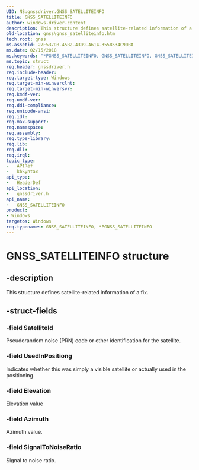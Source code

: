 ```yaml
---
UID: NS:gnssdriver.GNSS_SATELLITEINFO
title: GNSS_SATELLITEINFO
author: windows-driver-content
description: This structure defines satellite-related information of a fix.
old-location: gnss\gnss_satelliteinfo.htm
tech.root: gnss
ms.assetid: 27F537D8-45B2-43D9-A614-3558534C9DBA
ms.date: 02/15/2018
ms.keywords: "*PGNSS_SATELLITEINFO, GNSS_SATELLITEINFO, GNSS_SATELLITEINFO structure [Sensor Devices], PGNSS_SATELLITEINFO, PGNSS_SATELLITEINFO structure pointer [Sensor Devices], gnss.gnss_satelliteinfo, gnssdriver/GNSS_SATELLITEINFO, gnssdriver/PGNSS_SATELLITEINFO"
ms.topic: struct
req.header: gnssdriver.h
req.include-header: 
req.target-type: Windows
req.target-min-winverclnt: 
req.target-min-winversvr: 
req.kmdf-ver: 
req.umdf-ver: 
req.ddi-compliance: 
req.unicode-ansi: 
req.idl: 
req.max-support: 
req.namespace: 
req.assembly: 
req.type-library: 
req.lib: 
req.dll: 
req.irql: 
topic_type:
-	APIRef
-	kbSyntax
api_type:
-	HeaderDef
api_location:
-	gnssdriver.h
api_name:
-	GNSS_SATELLITEINFO
product:
- Windows
targetos: Windows
req.typenames: GNSS_SATELLITEINFO, *PGNSS_SATELLITEINFO
---
```


# GNSS_SATELLITEINFO structure


## -description


This structure defines satellite-related information of a fix.


## -struct-fields




### -field SatelliteId

Pseudorandom noise (PRN) code or other identification for the satellite.


### -field UsedInPositiong

Indicates whether this was simply a visible satellite or actually used in the positioning.


### -field Elevation

Elevation value


### -field Azimuth

Azimuth value.


### -field SignalToNoiseRatio

Signal to noise ratio.

